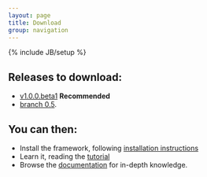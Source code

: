 ```yaml
---
layout: page
title: Download
group: navigation
---
```

{% include JB/setup %}


## Releases to download:

- [v1.0.0.beta1](https://github.com/sciabarra/AgileSites/archive/v1.0.0.beta1.zip) **Recommended**
- [branch 0.5](https://github.com/sciabarra/AgileSites/archive/0.5.zip). 

## You can then:

- Install the framework, following [installation instructions](http://www.agilesites.org/install.html)
- Learn it, reading the [tutorial](http://www.agilesites.org/tutorial.html) 
- Browse the [documentation](http://www.agilesites.org/documentation.html) for in-depth knowledge.
